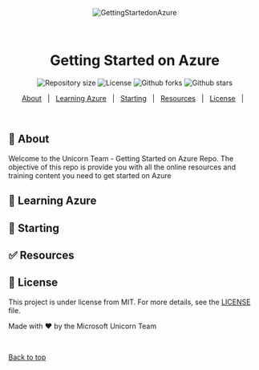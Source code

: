 <div align="center" id="top"> 
  <img src="./images/msft_unicorns" alt="GettingStartedonAzure" />

  &#xa0;

  <!-- <a href="https://gettingstartedonazure.netlify.app">Demo</a> -->
</div>

<h1 align="center">Getting Started on Azure</h1>

<p align="center">

  <img alt="Repository size" src="https://img.shields.io/github/repo-size/MSFTUnicorns/gettingstartedonazure?color=56BEB8">

  <img alt="License" src="https://img.shields.io/github/license/MSFTUnicorns/gettingstartedonazure?color=56BEB8">

  <img alt="Github forks" src="https://img.shields.io/github/forks/MSFTUnicorns/gettingstartedonazure?color=56BEB8" /> 

  <img alt="Github stars" src="https://img.shields.io/github/stars/MSFTUnicorns/gettingstartedonazure?color=56BEB8" /> 
</p>

<!-- Status -->

<!-- <h4 align="center"> 
	🚧  GettingStartedonAzure 🚀 Under construction...  🚧
</h4> 

<hr> -->

<p align="center">
  <a href="#dart-about">About</a> &#xa0; | &#xa0; 
  <a href="#sparkles-features">Learning Azure</a> &#xa0; | &#xa0;
  <a href="#rocket-technologies">Starting</a> &#xa0; | &#xa0;
  <a href="#white_check_mark-requirements">Resources</a> &#xa0; | &#xa0;
 <!-- > <a href="#checkered_flag-starting">Starting</a> &#xa0; | &#xa0; -->
  <a href="#memo-license">License</a> &#xa0; | &#xa0;

</p>

<br>

## :dart: About ##

Welcome to the Unicorn Team - Getting Started on Azure Repo.  The objective of this repo is provide you with all the online resources and training content you need to get started on Azure


## :school_satchel: Learning Azure ##

## :checkered_flag: Starting ##

## :white_check_mark: Resources ##

## :memo: License ##

This project is under license from MIT. For more details, see the [LICENSE](LICENSE.md) file.


Made with :heart: by the Microsoft Unicorn Team</a>

&#xa0;

<a href="#top">Back to top</a>
